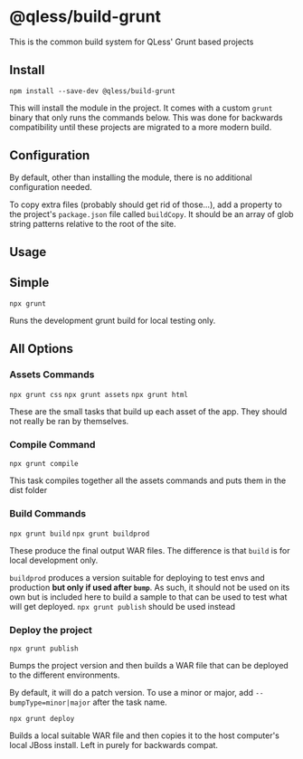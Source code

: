 # @qless/build-grunt

This is the common build system for QLess' Grunt based projects

## Install
`npm install --save-dev @qless/build-grunt`

This will install the module in the project. It comes with a custom `grunt`
binary that only runs the commands below. This was done for backwards
compatibility until these projects are migrated to a more modern build.

## Configuration

By default, other than installing the module, there is no additional configuration needed.

To copy extra files (probably should get rid of those...), add a property to
the project's `package.json` file called `buildCopy`. It should be an array of glob string patterns relative to the root of the site.

## Usage

## Simple

`npx grunt`

Runs the development grunt build for local testing only.

## All Options

### Assets Commands

`npx grunt css` `npx grunt assets` `npx grunt html`

These are the small tasks that build up each asset of the app. They
should not really be ran by themselves.

### Compile Command

`npx grunt compile`

This task compiles together all the assets commands and puts them in the dist
folder

### Build Commands

`npx grunt build` `npx grunt buildprod`

These produce the final output WAR files. The difference is that `build` is for
local development only.

`buildprod` produces a version suitable for deploying to test envs and
production **but only if used after `bump`**. As such, it should not be used
on its own but is included here to build a sample to that can be used to test
what will get deployed. `npx grunt publish` should be used instead

### Deploy the project

`npx grunt publish`

Bumps the project version and then builds a WAR file that can be deployed to
the different environments.

By default, it will do a patch version. To use a minor or major, add `--bumpType=minor|major` after the task name.

`npx grunt deploy`

Builds a local suitable WAR file and then copies it to the host computer's
local JBoss install. Left in purely for backwards compat.
